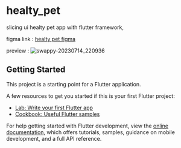 # healty_pet

slicing ui healty pet app with flutter framework, 

figma link : [healty pet figma](https://www.figma.com/community/file/1249246050937447456)


preview : 
![swappy-20230714_220936](https://github.com/ALFIAN-code/healty_pet/assets/82469267/46160562-accf-41eb-9be1-c57c517371dc)


## Getting Started

This project is a starting point for a Flutter application.

A few resources to get you started if this is your first Flutter project:

- [Lab: Write your first Flutter app](https://docs.flutter.dev/get-started/codelab)
- [Cookbook: Useful Flutter samples](https://docs.flutter.dev/cookbook)

For help getting started with Flutter development, view the
[online documentation](https://docs.flutter.dev/), which offers tutorials,
samples, guidance on mobile development, and a full API reference.
